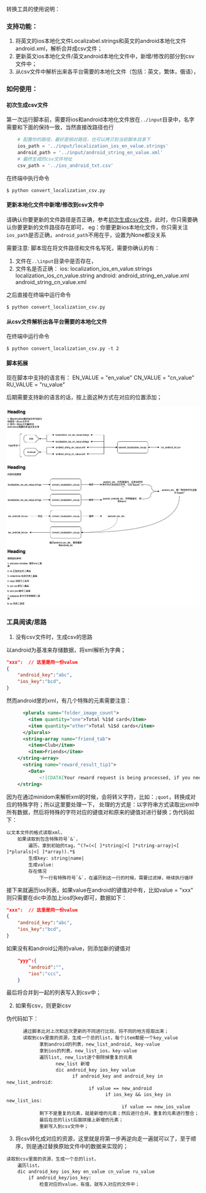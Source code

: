 
转换工具的使用说明：

### 支持功能：
1. 将英文的ios本地化文件Localizabel.strings和英文的android本地化文件android.xml，解析合并成csv文件；
2. 更新英文ios本地化文件/英文android本地化文件中，新增/修改的部分到csv文件中；
3. 从csv文件中解析出来各平台需要的本地化文件（包括：英文，繁体，俄语），

### 如何使用：

#### 初次生成csv文件

第一次运行脚本前，需要将ios和android本地化文件放在`../input`目录中，名字需要和下面的保持一致，当然直接改路径也行
```python
    # 配置你的路径，最好是相对路径，也可以拷贝到当前脚本目录下
    ios_path = '../input/localization_ios_en_value.strings'
    android_path = '../input/android_string_en_value.xml' 
    # 最终生成的csv文件地址
    csv_path = '../ios_android_txt.csv'
```

在终端中执行命令
```shell
$ python convert_localization_csv.py
```

#### 更新本地化文件中新增/修改到csv文件中

请确认你要更新的文件路径是否正确，参考[初次生成csv文件](#初次生成csv文件)，此时，你只需要确认你要更新的文件路径存在即可，
eg：你要更新ios本地化文件，你只需关注`ios_path`是否正确，`android_path`不用在乎，设置为None都没关系

需要注意: 脚本现在将文件路径和文件名写死，需要你确认的有：
1. 文件在`..\input`目录中是否存在，
2. 文件名是否正确：
 ios: localization_ios_en_value.strings localization_ios_cn_value.string
 android: android_string_en_value.xml android_string_cn_value.xml

之后直接在终端中运行命令
```shell
$ python convert_localization_csv.py
```

#### 从csv文件解析出各平台需要的本地化文件

在终端中运行命令
```shell
$ python convert_localization_csv.py -t 2
```

#### 脚本拓展

现在脚本中支持的语言有：
EN_VALUE = "en_value"
CN_VALUE = "cn_value"
RU_VALUE = "ru_value"

后期需要支持新的语言的话，按上面这种方式在对应的位置添加；

![image](https://github.com/YYXuelangwang/script/blob/master/manager_multi_plat_local_string2/convert_localization.png)

### 工具阅读/思路

1. 没有csv文件时，生成csv的思路

以android为基准来存储数据，将xml解析为字典；
```json
"xxx":  // 这里是同一份value
{
    "android_key":"abc",
    "ios_key":"bcd",
}
```

然而android里的xml，有几个特殊的元素需要注意：
```xml
      <plurals name="folder_image_count">
        <item quantity="one">Total %1$d card</item>
        <item quantity="other">Total %1$d cards</item>
      </plurals>
      <string-array name="friend_tab">
        <item>Club</item>
        <item>Friends</item>
    </string-array>
      <string name="reward_result_tip1">
        <Data>
            <![CDATA[Your reward request is being processed, if you need any further help, please contact us at <font color="#00CC80">payments@pokio.com.</font>]]></Data>
    </string>
```

因为在通过minidom来解析xml的时候，会将转义字符，比如：`;quot`，转换成对应的特殊字符；所以这里要处理一下，
处理的方式是：以字符串方式读取出xml中所有数据，然后将特殊的字符对应的键值对和原来的键值对进行替换；伪代码如下：
```shell
以文本文件的格式读取xml，
    如果读取到包含特殊符号`&`，
        遍历，拿到初始的tag，^(?=(<[ ]*string|<[ ]*string-array|<[ ]*plurals|<[ ]*array)).*$
        生成key: string|name|
        生成value:
        存在情况
            下一行有特殊符号`&`，在遍历到这一行的时候，需要过滤掉，继续执行循环
```

接下来就遍历ios列表，如果value在android的键值对中有，比如value = "xxx"
则只需要在dic中添加上ios的key即可，数据如下：
```json
"xxx":  // 这里是同一份value
{
    "android_key":"abc",
    "ios_key":"bcd",
}
```

如果没有和android公用的value，则添加新的键值对
```json
    "yyy":{
        "android":"",
        "ios":"ccc",
    }
```

最后将合并到一起的列表写入到csv中；

2. 如果有csv，则更新csv

伪代码如下：
```shell
      通过脚本比对上次和这次更新的不同进行比较，将不同的地方抠取出来；
      读取到csv里面的资源，生成一个总的list，每个item都是一个key_value
            拿到android的列表，new_list_android, key-value
            拿到ios的列表，new_list_ios，key-value
            遍历list, new_list逐个剔除掉重复的元素
                  new_list 新增
                  dic android_key ios_key value
                        if android_key and android_key in new_list_android:
                              if value == new_android
                                    if ios_key && ios_key in new_list_ios:
                                          if value == new_ios_value
            剩下不是重复的元素，就是新增的元素；然后进行合并，重复的元素进行整合；
            最后在总的list后面拼接上新增的元素；
            重新写入到csv文件中；
```

3. 将csv转化成对应的资源，这里就是将第一步再逆向走一遍就可以了，至于顺序，则是通过替换原始文件中的数据来实现的；

```shell
读取到csv里面的资源，生成一个总的list，
    遍历list，
    dic android_key ios_key en_value cn_value ru_value
        if android_key/ios_key:
            检查对应的value，有值，就写入对应的文件中；
```


